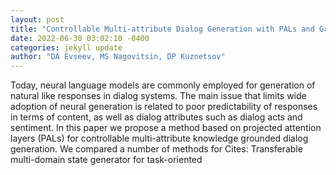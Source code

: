 ```yaml
--- 
layout: post 
title: "Controllable Multi-attribute Dialog Generation with PALs and Grounding Knowledge" 
date: 2022-06-30 03:02:10 -0400 
categories: jekyll update 
author: "DA Evseev, MS Nagovitsin, DP Kuznetsov" 
--- 
```

Today, neural language models are commonly employed for generation of natural like responses in dialog systems. The main issue that limits wide adoption of neural generation is related to poor predictability of responses in terms of content, as well as dialog attributes such as dialog acts and sentiment. In this paper we propose a method based on projected attention layers (PALs) for controllable multi-attribute knowledge grounded dialog generation. We compared a number of methods for Cites: Transferable multi-domain state generator for task-oriented